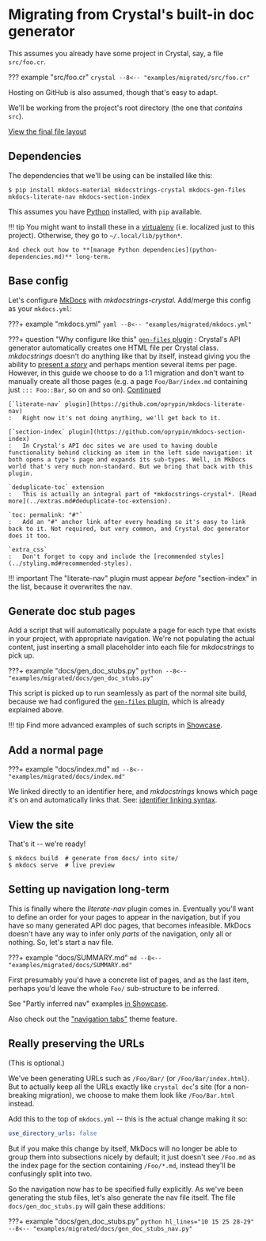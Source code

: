 # Migrating from Crystal's built-in doc generator

This assumes you already have some project in Crystal, say, a file `src/foo.cr`.

??? example "src/foo.cr"
    ```crystal
    --8<-- "examples/migrated/src/foo.cr"
    ```

Hosting on GitHub is also assumed, though that's easy to adapt.

We'll be working from the project's root directory (the one that *contains* `src`).

[View the final file layout](https://github.com/mkdocstrings/crystal/tree/master/examples/migrated/)

## Dependencies

The dependencies that we'll be using can be installed like this:

```console
$ pip install mkdocs-material mkdocstrings-crystal mkdocs-gen-files mkdocs-literate-nav mkdocs-section-index
```

This assumes you have [Python][] installed, with `pip` available.

!!! tip
    You might want to install these in a [virtualenv][] (i.e. localized just to this project). Otherwise, they go to `~/.local/lib/python*`.

    And check out how to **[manage Python dependencies](python-dependencies.md)** long-term.

## Base config

Let's configure [MkDocs][] with *mkdocstrings-crystal*. Add/merge this config as your `mkdocs.yml`:

???+ example "mkdocs.yml"
    ```yaml
    --8<-- "examples/migrated/mkdocs.yml"
    ```

???+ question "Why configure like this"
    [`gen-files` plugin](https://oprypin.github.io/mkdocs-gen-files)
    :    Crystal's API generator automatically creates one HTML file per Crystal class. *mkdocstrings* doesn't do anything like that by itself, instead giving you the ability to [present a *story*](../README.md#introduction) and perhaps mention several items per page. However, in this guide we choose to do a 1:1 migration and don't want to manually create all those pages (e.g. a page `Foo/Bar/index.md` containing just `::: Foo::Bar`, so on and so on). [Continued](#generate-doc-stub-pages)

    [`literate-nav` plugin](https://github.com/oprypin/mkdocs-literate-nav)
    :   Right now it's not doing anything, we'll get back to it.

    [`section-index` plugin](https://github.com/oprypin/mkdocs-section-index)
    :   In Crystal's API doc sites we are used to having double functionality behind clicking an item in the left side navigation: it both opens a type's page and expands its sub-types. Well, in MkDocs world that's very much non-standard. But we bring that back with this plugin.

    `deduplicate-toc` extension
    :   This is actually an integral part of *mkdocstrings-crystal*. [Read more](../extras.md#deduplicate-toc-extension).

    `toc: permalink: "#"`
    :   Add an "#" anchor link after every heading so it's easy to link back to it. Not required, but very common, and Crystal doc generator does it too.

    `extra_css`
    :   Don't forget to copy and include the [recommended styles](../styling.md#recommended-styles).

!!! important
    The "literate-nav" plugin must appear *before* "section-index" in the list, because it overwrites the nav.

## Generate doc stub pages

Add a script that will automatically populate a page for each type that exists in your project, with appropriate navigation. We're not populating the actual content, just inserting a small placeholder into each file for *mkdocstrings* to pick up.

???+ example "docs/gen_doc_stubs.py"
    ```python
    --8<-- "examples/migrated/docs/gen_doc_stubs.py"
    ```

This script is picked up to run seamlessly as part of the normal site build, because we had configured the [`gen-files` plugin](https://github.com/oprypin/mkdocs-gen-files), which is already explained above.

!!! tip
    Find more advanced examples of such scripts in [Showcase](../showcase.md).

## Add a normal page

???+ example "docs/index.md"
    ```md
    --8<-- "examples/migrated/docs/index.md"
    ```

We linked directly to an identifier here, and *mkdocstrings* knows which page it's on and automatically links that. See: [identifier linking syntax](../README.md#identifier-linking-syntax).

## View the site

That's it -- we're ready!

```console
$ mkdocs build  # generate from docs/ into site/
$ mkdocs serve  # live preview
```

## Setting up navigation long-term

This is finally where the *literate-nav* plugin comes in. Eventually you'll want to define an order for your pages to appear in the navigation, but if you have so many generated API doc pages, that becomes infeasible. MkDocs doesn't have any way to infer only *parts* of the navigation, only all or nothing. So, let's start a nav file.

???+ example "docs/SUMMARY.md"
    ```md
    --8<-- "examples/migrated/docs/SUMMARY.md"
    ```

First presumably you'd have a concrete list of pages, and as the last item, perhaps you'd leave the whole `Foo/` sub-structure to be inferred.

See "Partly inferred nav" examples [in Showcase](../showcase.md#athena-framework).

Also check out the ["navigation tabs"](https://squidfunk.github.io/mkdocs-material/setup/setting-up-navigation/#navigation-tabs) theme feature.

## Really preserving the URLs

(This is optional.)

We've been generating URLs such as `/Foo/Bar/` (or `/Foo/Bar/index.html`). But to actually keep all the URLs exactly like `crystal doc`'s site (for a non-breaking migration), we choose to make them look like `/Foo/Bar.html` instead.

Add this to the top of `mkdocs.yml` -- this is the actual change making it so:

```yaml
use_directory_urls: false
```

But if you make this change by itself, MkDocs will no longer be able to group them into subsections nicely by default; it just doesn't see `/Foo.md` as the index page for the section containing `/Foo/*.md`, instead they'll be confusingly split into two.

So the navigation now has to be specified fully explicitly. As we've been generating the stub files, let's also generate the nav file itself. The file `docs/gen_doc_stubs.py` will gain these additions:

???+ example "docs/gen_doc_stubs.py"
    ```python hl_lines="10 15 25 28-29"
    --8<-- "examples/migrated/docs/gen_doc_stubs_nav.py"
    ```


[mkdocs]: https://www.mkdocs.org/
[python]: https://www.python.org/
[virtualenv]: https://packaging.python.org/guides/installing-using-pip-and-virtual-environments/#creating-a-virtual-environment

